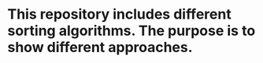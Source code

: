 # This repository includes different sorting algorithms. The purpose is to show different approaches. 
